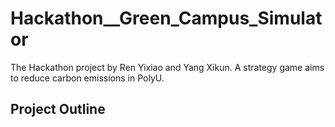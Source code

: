 # Hackathon__Green_Campus_Simulator
The Hackathon project by Ren Yixiao and Yang Xikun. 
A strategy game aims to reduce carbon emissions in PolyU. 

## Project Outline
